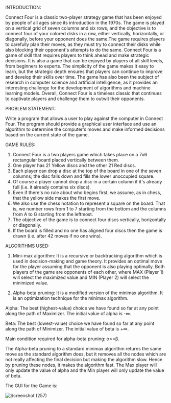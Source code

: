 INTRODUCTION:

Connect Four is a classic two-player strategy game that has been enjoyed by people of all ages since its introduction in the 1970s. 
The game is played on a vertical grid of seven columns and six rows, and the objective is to connect four of your colored disks in a row, either vertically, horizontally, or diagonally, before your opponent does the same.The game requires players to carefully plan their moves, as they must try to connect their disks while 
also blocking their opponent's attempts to do the same.
Connect Four is a game of skill that requires players to think ahead and make strategic decisions. It is also a game that can be enjoyed by players of all skill levels, from beginners to experts. 
The simplicity of the game makes it easy to learn, but the strategic depth ensures that players can continue to improve and develop their skills over time.
The game has also been the subject of research in computer science and artificial intelligence, as it provides an interesting challenge for the development of algorithms and machine learning models. Overall, Connect Four is a timeless classic that continues to captivate players and challenge them to outwit their opponents.

PROBLEM STATEMENT:

Write a program that allows a user to play against the computer in Connect Four. The program should provide a graphical user interface and use an algorithm to determine the computer's moves and make informed decisions based on the current state of the game.

GAME RULES:

1. Connect Four is a two players game which takes place on a 7x6 rectangular board placed vertically between them.
2. One player has 21 Yellow discs and the other 21 Red discs.
3. Each player can drop a disc at the top of the board in one of the seven columns; the disc falls down and fills the lower unoccupied square.
4. Of course a player cannot drop a disc in a certain column if it's already full (i.e. it already contains six discs).
5. Even if there's no rule about who begins first, we assume, as in chess, that the yellow side makes the first move.
6. We also use the chess notation to represent a square on the board. That is, we number rows from 1 to 7 starting from the bottom and the columns from A to G 
starting from the leftmost.
7. The objective of the game is to connect four discs vertically, horizontally or diagonally.
8. If the board is filled and no one has aligned four discs then the game is drawn (i.e. after 42 moves if no one wins).

ALGORITHMS USED:

1. Mini-max algorithm:
It is a recursive or backtracking algorithm which is used in decision-making and game theory. It provides an optimal move for the player assuming that the opponent is also playing optimally. Both players of the game are opponents of each other, where MAX (Player 1) will select the maximized value and MIN (Player 2) will select the minimized value.

2. Alpha-beta pruning:
It is a modified version of the minimax algorithm. It is an optimization technique for the minimax algorithm.

Alpha: The best (highest-value) choice we have found so far at any point along the path of Maximizer. The initial value of alpha is -∞. 

Beta: The best (lowest-value) choice we have found so far at any point along the path of Minimizer. The initial value of beta is +∞.

Main condition required for alpha-beta pruning: α>=β.

The Alpha-beta pruning to a standard minimax algorithm returns the same move as the standard algorithm does, but it removes all the nodes which are not really affecting the final decision but making the algorithm slow. Hence by pruning these nodes, it makes the algorithm fast. The Max player will only update the value of alpha and the Min player will only update the value of beta.

The GUI for the Game is:

![Screenshot (257)](https://user-images.githubusercontent.com/83072866/225814787-f64ae0bb-40df-4252-8705-a778c5c48aa8.png)


